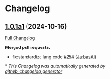 # Changelog

## [1.0.1a1](https://github.com/OpenVoiceOS/OVOS-workshop/tree/1.0.1a1) (2024-10-16)

[Full Changelog](https://github.com/OpenVoiceOS/OVOS-workshop/compare/1.0.0...1.0.1a1)

**Merged pull requests:**

- fix:standardize lang code [\#254](https://github.com/OpenVoiceOS/OVOS-workshop/pull/254) ([JarbasAl](https://github.com/JarbasAl))



\* *This Changelog was automatically generated by [github_changelog_generator](https://github.com/github-changelog-generator/github-changelog-generator)*
